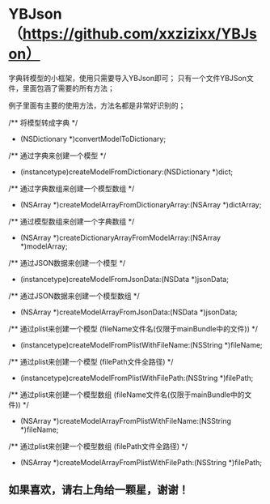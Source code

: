 # YBJson （https://github.com/xxzizixx/YBJson）
字典转模型的小框架，使用只需要导入YBJson即可；
只有一个文件YBJSon文件，里面包涵了需要的所有方法；

例子里面有主要的使用方法，方法名都是非常好识别的；

/** 将模型转成字典 */
- (NSDictionary *)convertModelToDictionary;

/** 通过字典来创建一个模型 */
+ (instancetype)createModelFromDictionary:(NSDictionary *)dict;

/** 通过字典数组来创建一个模型数组 */
+ (NSArray *)createModelArrayFromDictionaryArray:(NSArray *)dictArray;

/** 通过模型数组来创建一个字典数组 */
+ (NSArray *)createDictionaryArrayFromModelArray:(NSArray *)modelArray;

/** 通过JSON数据来创建一个模型 */
+ (instancetype)createModelFromJsonData:(NSData *)jsonData;

/** 通过JSON数据来创建一个模型数组 */
+ (NSArray *)createModelArrayFromJsonData:(NSData *)jsonData;

/** 通过plist来创建一个模型 (fileName文件名(仅限于mainBundle中的文件)) */
+ (instancetype)createModelFromPlistWithFileName:(NSString *)fileName;

/** 通过plist来创建一个模型 (filePath文件全路径) */
+ (instancetype)createModelFromPlistWithFilePath:(NSString *)filePath;

/** 通过plist来创建一个模型数组 (fileName文件名(仅限于mainBundle中的文件)) */
+ (NSArray *)createModelArrayFromPlistWithFileName:(NSString *)fileName;

/** 通过plist来创建一个模型数组 (filePath文件全路径) */
+ (NSArray *)createModelArrayFromPlistWithFilePath:(NSString *)filePath;


##   如果喜欢，请右上角给一颗星，谢谢！ 

